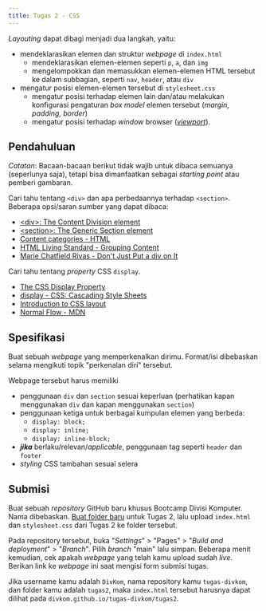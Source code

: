 ```yaml
---
title: Tugas 2 - CSS
---
```


*Layouting* dapat dibagi menjadi dua langkah, yaitu:
* mendeklarasikan elemen dan struktur *webpage* di `index.html`
  * mendeklarasikan elemen-elemen seperti `p`, `a`, dan `img`
  * mengelompokkan dan memasukkan elemen-elemen HTML tersebut ke dalam subbagian, seperti `nav`, `header`, atau `div`
* mengatur posisi elemen-elemen tersebut di `stylesheet.css`
  * mengatur posisi terhadap elemen lain dan/atau melakukan konfigurasi pengaturan *box model* elemen tersebut (*margin, padding, border*)
  * mengatur posisi terhadap *window* browser ([*viewport*](https://en.wikipedia.org/wiki/Viewport)).

## Pendahuluan 
*Catatan*: Bacaan-bacaan berikut tidak wajib untuk dibaca semuanya (seperlunya saja), tetapi bisa dimanfaatkan sebagai *starting point* atau pemberi gambaran. 

Cari tahu tentang `<div>` dan apa perbedaannya terhadap `<section>`. Beberapa opsi/saran sumber yang dapat dibaca:
* [\<div>: The Content Division element](https://developer.mozilla.org/en-US/docs/Web/HTML/Element/div)
* [\<section>: The Generic Section element](https://developer.mozilla.org/en-US/docs/Web/HTML/Element/section)
* [Content categories - HTML](https://developer.mozilla.org/en-US/docs/Web/HTML/Content_categories)
* [HTML Living Standard - Grouping Content](https://html.spec.whatwg.org/multipage/sections.html)
* [Marie Chatfield Rivas - Don't Just Put a div on It](https://mariechatfield.com/blog/semantic-html)

Cari tahu tentang *property* CSS `display`.
* [The CSS Display Property](https://www.freecodecamp.org/news/the-css-display-property-display-none-display-table-inline-block-and-more/)
* [display - CSS: Cascading Style Sheets](https://developer.mozilla.org/en-US/docs/Web/CSS/display)
* [Introduction to CSS layout](https://developer.mozilla.org/en-US/docs/Learn/CSS/CSS_layout/Introduction)
* [Normal Flow - MDN](https://developer.mozilla.org/en-US/docs/Learn/CSS/CSS_layout/Normal_Flow)

## Spesifikasi
Buat sebuah *webpage* yang memperkenalkan dirimu. Format/isi dibebaskan selama mengikuti topik "perkenalan diri" tersebut.

Webpage tersebut harus memiliki
* penggunaan `div` dan `section` sesuai keperluan (perhatikan kapan menggunakan `div` dan kapan menggunakan `section`)
* penggunaan ketiga untuk berbagai kumpulan elemen yang berbeda:
  * `display: block;`
  * `display: inline;`
  * `display: inline-block;`
* ***jika*** berlaku/relevan/*applicable*, penggunaan tag seperti `header` dan `footer`
* *styling* CSS tambahan sesuai selera

## Submisi
Buat sebuah *repository* GitHub baru khusus Bootcamp Divisi Komputer. Nama dibebaskan. [Buat folder baru](https://medium.com/@kartikagrawal7196/how-to-create-a-folder-in-a-github-repository-36b0fd8f9bf8) untuk Tugas 2, lalu upload `index.html` dan `stylesheet.css` dari Tugas 2 ke folder tersebut.

Pada repository tersebut, buka "*Settings*" > "Pages" > "*Build and deployment*" > "*Branch*". Pilih *branch* "main" lalu simpan. Beberapa menit kemudian, cek apakah *webpage* yang telah kamu upload sudah *live*. Berikan link ke *webpage* ini saat mengisi form submisi tugas.

Jika username kamu adalah `DivKom`, nama repository kamu `tugas-divkom`, dan folder kamu adalah `tugas2`, maka `index.html` tersebut harusnya dapat dilihat pada `divkom.github.io/tugas-divkom/tugas2`.
